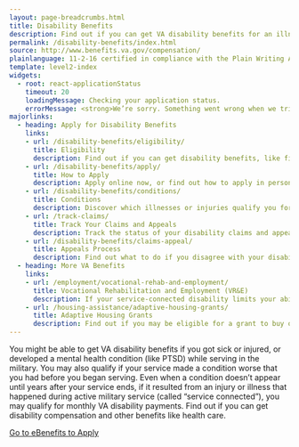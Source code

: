 ```yaml
---
layout: page-breadcrumbs.html
title: Disability Benefits
description: Find out if you can get VA disability benefits for an illness or injury, including a mental health condition, related to your military service. 
permalink: /disability-benefits/index.html
source: http://www.benefits.va.gov/compensation/
plainlanguage: 11-2-16 certified in compliance with the Plain Writing Act
template: level2-index
widgets:
  - root: react-applicationStatus
    timeout: 20
    loadingMessage: Checking your application status.
    errorMessage: <strong>We’re sorry. Something went wrong when we tried to load your saved application.</strong><br/>Please try refreshing your browser in a few minutes.
majorlinks:
  - heading: Apply for Disability Benefits
    links:
    - url: /disability-benefits/eligibility/
      title: Eligibility
      description: Find out if you can get disability benefits, like financial support and health care, from VA.
    - url: /disability-benefits/apply/
      title: How to Apply
      description: Apply online now, or find out how to apply in person or get help from a trained professional.
    - url: /disability-benefits/conditions/
      title: Conditions
      description: Discover which illnesses or injuries qualify you for benefits.
    - url: /track-claims/
      title: Track Your Claims and Appeals
      description: Track the status of your disability claims and appeals.
    - url: /disability-benefits/claims-appeal/
      title: Appeals Process
      description: Find out what to do if you disagree with your disability rating decision.
  - heading: More VA Benefits
    links:
    - url: /employment/vocational-rehab-and-employment/
      title: Vocational Rehabilitation and Employment (VR&E)
      description: If your service-connected disability limits your ability to work or prevents you from working, find out if you can get VR&E benefits and services—like help exploring employment options and getting more training if required.
    - url: /housing-assistance/adaptive-housing-grants/
      title: Adaptive Housing Grants
      description: Find out if you may be eligible for a grant to buy or change a home to meet your needs and help you live more independently with your service-connected disability.
---
```


<div class="va-introtext">

You might be able to get VA disability benefits if you got sick or injured, or developed a mental health condition (like PTSD) while serving in the military. You may also qualify if your service made a condition worse that you had before you began serving. Even when a condition doesn’t appear until years after your service ends, if it resulted from an injury or illness that happened during active military service (called “service connected”), you may qualify for monthly VA disability payments. Find out if you can get disability compensation and other benefits like health care.


</div>
<div id="react-applicationStatus" data-hide-apply-button class="static-page-widget"></div>
<a class="usa-button-primary va-button-primary" href="https://www.ebenefits.va.gov/ebenefits/about/feature?feature=disability-compensation">Go to eBenefits to Apply</a>
